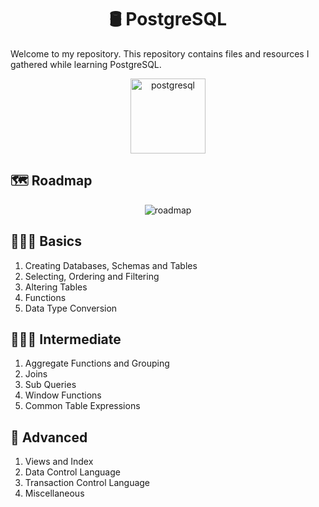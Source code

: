 <h1 align="center">🛢️ PostgreSQL</h1>
<p>
    Welcome to my repository. This repository contains files and resources I gathered while learning PostgreSQL. 
</p>


<p align='center'>
  <img src="https://miro.medium.com/v2/resize:fit:1220/0*epnKnkKuLx2RAajt" alt="postgresql" height=120/>
</p>

<h2>🗺️ Roadmap</h2>
<p align='center'>
  <img src="https://i.ytimg.com/vi/yMqldbY2AAg/maxresdefault.jpg" alt="roadmap"/>
</p>


## 🧑🏼‍🎓 Basics
1. Creating Databases, Schemas and Tables
2. Selecting, Ordering and Filtering
3. Altering Tables
4. Functions
5. Data Type Conversion

## 🧑🏽‍🔧 Intermediate
1. Aggregate Functions and Grouping
2. Joins
3. Sub Queries
4. Window Functions
5. Common Table Expressions

## 🦾 Advanced
1. Views and Index
2. Data Control Language
3. Transaction Control Language
4. Miscellaneous
